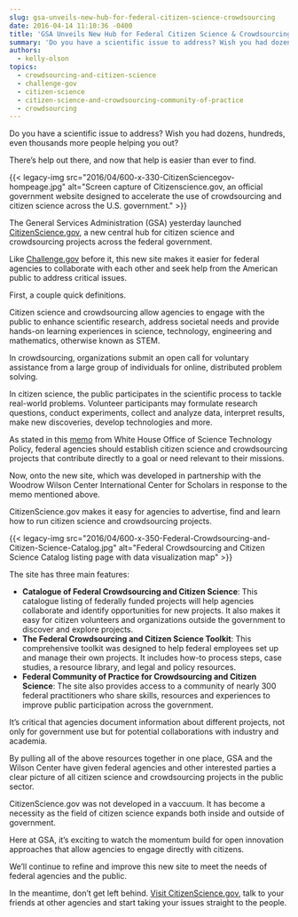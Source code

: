 ```yaml
---
slug: gsa-unveils-new-hub-for-federal-citizen-science-crowdsourcing
date: 2016-04-14 11:10:36 -0400
title: 'GSA Unveils New Hub for Federal Citizen Science & Crowdsourcing'
summary: 'Do you have a scientific issue to address? Wish you had dozens, hundreds, even thousands more people helping you out? There’s help out there, and now that help is easier than ever to find.'
authors:
  - kelly-olson
topics:
  - crowdsourcing-and-citizen-science
  - challenge-gov
  - citizen-science
  - citizen-science-and-crowdsourcing-community-of-practice
  - crowdsourcing
---
```


Do you have a scientific issue to address? Wish you had dozens, hundreds, even thousands more people helping you out?

There’s help out there, and now that help is easier than ever to find.

{{< legacy-img src="2016/04/600-x-330-CitizenSciencegov-hompeage.jpg" alt="Screen capture of Citizenscience.gov, an official government website designed to accelerate the use of crowdsourcing and citizen science across the U.S. government." >}}

The General Services Administration (GSA) yesterday launched [CitizenScience.gov](https://www.citizenscience.gov), a new central hub for citizen science and crowdsourcing projects across the federal government.

Like [Challenge.gov](https://www.challenge.gov/list/) before it, this new site makes it easier for federal agencies to collaborate with each other and seek help from the American public to address critical issues.

First, a couple quick definitions.

Citizen science and crowdsourcing allow agencies to engage with the public to enhance scientific research, address societal needs and provide hands-on learning experiences in science, technology, engineering and mathematics, otherwise known as STEM.

In crowdsourcing, organizations submit an open call for voluntary assistance from a large group of individuals for online, distributed problem solving.

In citizen science, the public participates in the scientific process to tackle real-world problems. Volunteer participants may formulate research questions, conduct experiments, collect and analyze data, interpret results, make new discoveries, develop technologies and more.

As stated in this [memo](https://www.whitehouse.gov/sites/default/files/microsites/ostp/holdren_citizen_science_memo_092915_0.pdf) from White House Office of Science Technology Policy, federal agencies should establish citizen science and crowdsourcing projects that contribute directly to a goal or need relevant to their missions.

Now, onto the new site, which was developed in partnership with the Woodrow Wilson Center International Center for Scholars in response to the memo mentioned above.

CitizenScience.gov makes it easy for agencies to advertise, find and learn how to run citizen science and crowdsourcing projects.

{{< legacy-img src="2016/04/600-x-350-Federal-Crowdsourcing-and-Citizen-Science-Catalog.jpg" alt="Federal Crowdsourcing and Citizen Science Catalog listing page with data visualization map" >}}

The site has three main features:

  * **Catalogue of Federal Crowdsourcing and Citizen Science**: This catalogue listing of federally funded projects will help agencies collaborate and identify opportunities for new projects. It also makes it easy for citizen volunteers and organizations outside the government to discover and explore projects.
  * **The Federal Crowdsourcing and Citizen Science Toolkit**: This comprehensive toolkit was designed to help federal employees set up and manage their own projects. It includes how-to process steps, case studies, a resource library, and legal and policy resources.
  * **Federal Community of Practice for Crowdsourcing and Citizen Science**: The site also provides access to a community of nearly 300 federal practitioners who share skills, resources and experiences to improve public participation across the government.

It’s critical that agencies document information about different projects, not only for government use but for potential collaborations with industry and academia.

By pulling all of the above resources together in one place, GSA and the Wilson Center have given federal agencies and other interested parties a clear picture of all citizen science and crowdsourcing projects in the public sector.

CitizenScience.gov was not developed in a vaccuum. It has become a necessity as the field of citizen science expands both inside and outside of government.

Here at GSA, it’s exciting to watch the momentum build for open innovation approaches that allow agencies to engage directly with citizens.

We’ll continue to refine and improve this new site to meet the needs of federal agencies and the public.

In the meantime, don’t get left behind. [Visit CitizenScience.gov](https://www.citizenscience.gov), talk to your friends at other agencies and start taking your issues straight to the people.
